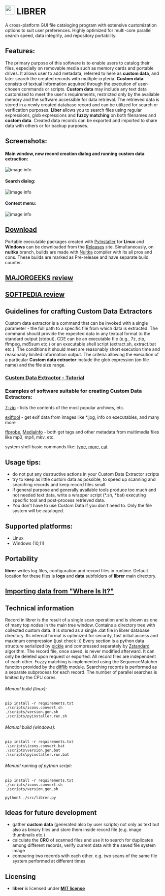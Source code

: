 # <img src="./src/icons/librer.png" width=30> LIBRER

A cross-platform GUI file cataloging program with extensive customization options to suit user preferences. Highly optimized for multi-core parallel search speed, data integrity, and repository portability.

## Features:
The primary purpose of this software is to enable users to catalog their files, especially on removable media such as memory cards and portable drives. It allows user to add metadata, referred to here as **custom data**, and later search the created records with multiple cryteria. **Custom data** consists of textual information acquired through the execution of user-chosen commands or scripts. **Custom data** may include any text data customized to meet the user's requirements, restricted only by the available memory and the software accessible for data retrieval. The retrieved data is stored in a newly created database record and can be utilized for search or verification purposes. **Liber**  allows you to search files using regular expressions, glob expressions and **fuzzy matching** on both filenames and **custom data**. Created data records can be exported and imported to share data with others or for backup purposes.

## Screenshots:

#### Main window, new record creation dialog and running **custom data** extraction:
![image info](./info/scanning.png)

#### Search dialog:
![image info](./info/search.png)

#### Context menu:
![image info](./info/menu.png)

## [Download](https://github.com/PJDude/librer/releases) ##
Portable executable packages created with [PyInstaller](https://pyinstaller.org/en/stable) for **Linux** and **Windows** can be downloaded from the [Releases](https://github.com/PJDude/librer/releases) site. Simultaneously, on **nuitka** branch, builds are made with [Nuitka](https://github.com/Nuitka/Nuitka) compiler with its all pros and cons. These builds are marked as Pre-release and have separate build counter.

## [MAJORGEEKS review](https://www.majorgeeks.com/files/details/librer.html) ##

## [SOFTPEDIA review](https://www.softpedia.com/get/Others/File-CD-DVD-Catalog/Librer.shtml) ##

## Guidelines for crafting Custom Data Extractors
Custom data extractor is a command that can be invoked with a single parameter - the full path to a specific file from which data is extracted. The command should provide the expected data in any textual format to the standard output (stdout). CDE can be an executable file (e.g., 7z, zip, ffmpeg, md5sum etc.) or an executable shell script (extract.sh, extract.bat etc.). The conditions it should meet are reasonably short execution time and reasonably limited information output. The criteria allowing the execution of a particular **Custom data extractor** include the glob expression (on file name) and the file size range.

### [Custom Data Extractor - Tutorial](./info/tutorial.md) ##

### Examples of software suitable for creating Custom Data Extractors:

[7-zip](https://www.7-zip.org/) -  lists the contents of the most popular archives, etc.

[exiftool](https://exiftool.sourceforge.net/) - get exif data from images like *.jpg, info on executables, and many more

[ffprobe](https://ffmpeg.org/ffprobe.html), [MediaInfo](https://mediaarea.net/en/MediaInfo) - both get tags and other metadata from multimedia files like mp3, mp4, mkv, etc.

system shell basic commands like: [type](https://learn.microsoft.com/en-us/windows-server/administration/windows-commands/type), [more](https://learn.microsoft.com/en-us/windows-server/administration/windows-commands/more), [cat](https://linuxize.com/post/linux-cat-command/)

## Usage tips:
- do not put any destructive actions in your Custom Data Extractor scripts
- try to keep as little custom data as possible, to speed up scanning and searching records and keep record files small
- if general purpose and generally available tools produce too much and not needed text data, write a wrapper script (*.sh, *bat) executing specific tool and post-process retrieved data.
- You don't have to use Custom Data if you don't need to. Only the file system will be cataloged.

## Supported platforms:
- Linux
- Windows (10,11)

## Portability
**librer** writes log files, configuration and record files in runtime. Default location for these files is **logs** and **data** subfolders of **librer** main directory.

## [Importing data from "Where Is It?"](./info/wii_import.md) ##

## Technical information
Record in librer is the result of a single scan operation and is shown as one of many top nodes in the main tree window. Contains a directory tree with collected custom data. It is stored as a single .dat file in librer database directory. Its internal format is optimized for security, fast initial access and maximum compression (just check :)) Every section is a python data structure serialized by [pickle](https://docs.python.org/3/library/pickle.html) and compressed separately by [Zstandard](https://pypi.org/project/zstandard/) algorithm. The record file, once saved, is never modified afterward. It can only be deleted upon request or exported. All record files are independent of each other. Fuzzy matching is implemented using the SequenceMatcher function provided by the [difflib](https://docs.python.org/3/library/difflib.html) module. Searching records is performed as a separate subprocess for each record. The number of parallel searches is limited by the CPU cores. 

###### Manual build (linux):
```
pip install -r requirements.txt
./scripts/icons.convert.sh
./scripts/version.gen.sh
./scripts/pyinstaller.run.sh
```
###### Manual build (windows):
```
pip install -r requirements.txt
.\scripts\icons.convert.bat
.\scripts\version.gen.bat
.\scripts\pyinstaller.run.bat
```
###### Manual running of python script:
```
pip install -r requirements.txt
./scripts/icons.convert.sh
./scripts/version.gen.sh

python3 ./src/librer.py
```

## Ideas for future development
-   gather **custom data** (generated also by user scripts) not only as text but also as binary files and store them inside record file (e.g. image thumbnails etc.)
- calculate the **CRC** of scanned files and use it to search for duplicates among different records, verify current data with the saved file system image
- comparing two records with each other. e.g. two scans of the same file system performed at different times

## Licensing
- **librer** is licensed under **[MIT license](./LICENSE)**
